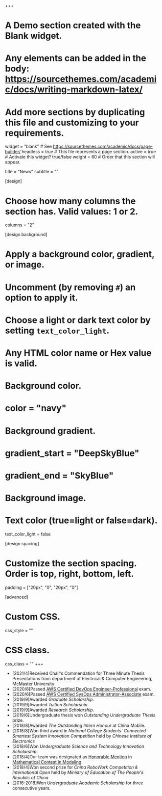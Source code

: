 +++
# A Demo section created with the Blank widget.
# Any elements can be added in the body: https://sourcethemes.com/academic/docs/writing-markdown-latex/
# Add more sections by duplicating this file and customizing to your requirements.

widget = "blank"  # See https://sourcethemes.com/academic/docs/page-builder/
headless = true  # This file represents a page section.
active = true  # Activate this widget? true/false
weight = 60  # Order that this section will appear.

title = "News"
subtitle = ""

[design]
  # Choose how many columns the section has. Valid values: 1 or 2.
  columns = "2"

[design.background]
  # Apply a background color, gradient, or image.
  #   Uncomment (by removing `#`) an option to apply it.
  #   Choose a light or dark text color by setting `text_color_light`.
  #   Any HTML color name or Hex value is valid.

  # Background color.
  # color = "navy"
  
  # Background gradient.
  # gradient_start = "DeepSkyBlue"
  # gradient_end = "SkyBlue"
  
  # Background image.

  # Text color (true=light or false=dark).
  text_color_light = false

[design.spacing]
  # Customize the section spacing. Order is top, right, bottom, left.
  padding = ["20px", "0", "20px", "0"]

[advanced]
 # Custom CSS. 
 css_style = ""
 
 # CSS class.
 css_class = ""
+++
* [2021/4]Received Chair’s Commendation for Three Minute Thesis Presentations from department of Electrical & Computer Engineering, McMaster University
* [2020/8]Passed [AWS Certified DevOps Engineer-Professional](https://excellenthong.ca/publication/DevOps/) exam.
* [2020/6]Passed [AWS Certified SysOps Administrator-Associate](https://excellenthong.ca/publication/SysOps/) exam.
* [2019/9]Awarded _Graduate Scholarship_.
* [2019/9]Awarded _Tuition Scholarship_.
* [2019/9]Awarded _Research Scholarship_.
* [2019/6]Undergraduate thesis won _Outstanding Undergraduate Thesis_ prize.
* [2018/8]Awarded _The Outstanding Intern Honour_ at China Mobile.
* [2018/8]Won third award in _National College Students' Connected Smartest System Innovation Competition_ held by _Chinese Institute of Electronics_
* [2018/6]Won _Undergraduate Science and Technology Innovation Scholarship_.
* [2018/4]Our team was designated as [Honorable Mention](https://excellenthong.ca/publication/MCM/) in [Mathematical Contest in Modeling](https://www.comap.com/undergraduate/contests/mcm/).
* [2018/4]Won second prize for _China RoboWork Competition & International Open_ held by _Ministry of Education of The People's Republic of China_
* [2016-2018]Won _Undergraduate Academic Scholarship_ for three consecutive years.
